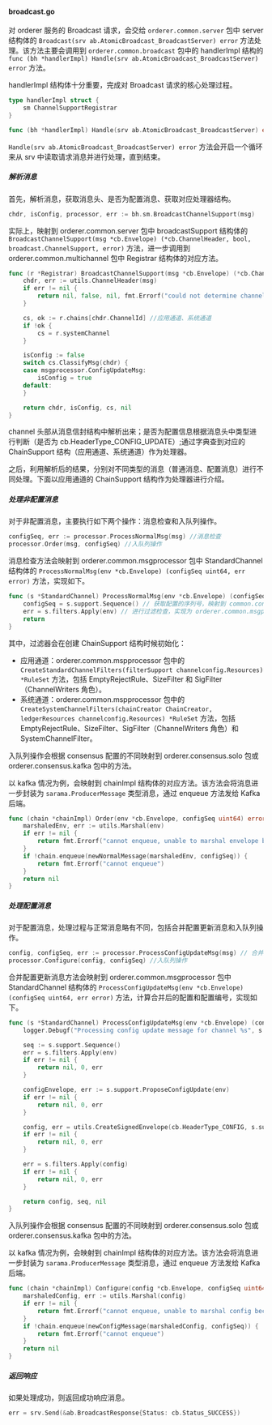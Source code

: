 #### broadcast.go

对 orderer 服务的 Broadcast 请求，会交给 `orderer.common.server` 包中 server 结构体的 `Broadcast(srv ab.AtomicBroadcast_BroadcastServer) error` 方法处理。该方法主要会调用到 `orderer.common.broadcast` 包中的 handlerImpl 结构的 `func (bh *handlerImpl) Handle(srv ab.AtomicBroadcast_BroadcastServer) error` 方法。

handlerImpl 结构体十分重要，完成对 Broadcast 请求的核心处理过程。

```go
type handlerImpl struct {
    sm ChannelSupportRegistrar
}

func (bh *handlerImpl) Handle(srv ab.AtomicBroadcast_BroadcastServer) error
```

`Handle(srv ab.AtomicBroadcast_BroadcastServer) error` 方法会开启一个循环来从 srv 中读取请求消息并进行处理，直到结束。

##### 解析消息

首先，解析消息，获取消息头、是否为配置消息、获取对应处理器结构。

```go
chdr, isConfig, processor, err := bh.sm.BroadcastChannelSupport(msg)
```

实际上，映射到 orderer.common.server 包中 broadcastSupport 结构体的 `BroadcastChannelSupport(msg *cb.Envelope) (*cb.ChannelHeader, bool, broadcast.ChannelSupport, error)` 方法，进一步调用到 orderer.common.multichannel 包中 Registrar 结构体的对应方法。

```go
func (r *Registrar) BroadcastChannelSupport(msg *cb.Envelope) (*cb.ChannelHeader, bool, *ChainSupport, error) {
    chdr, err := utils.ChannelHeader(msg)
    if err != nil {
        return nil, false, nil, fmt.Errorf("could not determine channel ID: %s", err)
    }

    cs, ok := r.chains[chdr.ChannelId] //应用通道、系统通道
    if !ok {
        cs = r.systemChannel
    }

    isConfig := false
    switch cs.ClassifyMsg(chdr) {
    case msgprocessor.ConfigUpdateMsg:
        isConfig = true
    default:
    }

    return chdr, isConfig, cs, nil
}
```

channel 头部从消息信封结构中解析出来；是否为配置信息根据消息头中类型进行判断（是否为 cb.HeaderType\_CONFIG\_UPDATE）;通过字典查到对应的 ChainSupport 结构（应用通道、系统通道）作为处理器。

之后，利用解析后的结果，分别对不同类型的消息（普通消息、配置消息）进行不同处理。下面以应用通道的 ChainSupport 结构作为处理器进行介绍。

##### 处理非配置消息

对于非配置消息，主要执行如下两个操作：消息检查和入队列操作。

```go
configSeq, err := processor.ProcessNormalMsg(msg) //消息检查
processor.Order(msg, configSeq) //入队列操作
```

消息检查方法会映射到 orderer.common.msgprocessor 包中 StandardChannel 结构体的 `ProcessNormalMsg(env *cb.Envelope) (configSeq uint64, err error)` 方法，实现如下。

```go
func (s *StandardChannel) ProcessNormalMsg(env *cb.Envelope) (configSeq uint64, err error) {
    configSeq = s.support.Sequence() // 获取配置的序列号，映射到 common.configtx 包中 configManager 结构体的对应方法
    err = s.filters.Apply(env) // 进行过滤检查，实现为 orderer.common.msgprocessor 包中 RuleSet 结构体的对应方法。
    return
}
```

其中，过滤器会在创建 ChainSupport 结构时候初始化：

* 应用通道：orderer.common.mspprocessor 包中的 `CreateStandardChannelFilters(filterSupport channelconfig.Resources) *RuleSet` 方法，包括 EmptyRejectRule、SizeFilter 和 SigFilter（ChannelWriters 角色）。
* 系统通道：orderer.common.mspprocessor 包中的 `CreateSystemChannelFilters(chainCreator ChainCreator, ledgerResources channelconfig.Resources) *RuleSet` 方法，包括 EmptyRejectRule、SizeFilter、SigFilter（ChannelWriters 角色）和 SystemChannelFilter。

入队列操作会根据 consensus 配置的不同映射到 orderer.consensus.solo 包或 orderer.consensus.kafka 包中的方法。

以 kafka 情况为例，会映射到 chainImpl 结构体的对应方法。该方法会将消息进一步封装为 `sarama.ProducerMessage` 类型消息，通过 enqueue 方法发给 Kafka 后端。

```go
func (chain *chainImpl) Order(env *cb.Envelope, configSeq uint64) error {
    marshaledEnv, err := utils.Marshal(env)
    if err != nil {
        return fmt.Errorf("cannot enqueue, unable to marshal envelope because = %s", err)
    }
    if !chain.enqueue(newNormalMessage(marshaledEnv, configSeq)) {
        return fmt.Errorf("cannot enqueue")
    }
    return nil
}
```

##### 处理配置消息

对于配置消息，处理过程与正常消息略有不同，包括合并配置更新消息和入队列操作。

```go
config, configSeq, err := processor.ProcessConfigUpdateMsg(msg) // 合并配置更新消息
processor.Configure(config, configSeq) //入队列操作
```

合并配置更新消息方法会映射到 orderer.common.msgprocessor 包中 StandardChannel 结构体的 `ProcessConfigUpdateMsg(env *cb.Envelope) (configSeq uint64, err error)` 方法，计算合并后的配置和配置编号，实现如下。

```go
func (s *StandardChannel) ProcessConfigUpdateMsg(env *cb.Envelope) (config *cb.Envelope, configSeq uint64, err error) {
    logger.Debugf("Processing config update message for channel %s", s.support.ChainID())

    seq := s.support.Sequence()
    err = s.filters.Apply(env)
    if err != nil {
        return nil, 0, err
    }

    configEnvelope, err := s.support.ProposeConfigUpdate(env)
    if err != nil {
        return nil, 0, err
    }

    config, err = utils.CreateSignedEnvelope(cb.HeaderType_CONFIG, s.support.ChainID(), s.support.Signer(), configEnvelope, msgVersion, epoch)
    if err != nil {
        return nil, 0, err
    }

    err = s.filters.Apply(config)
    if err != nil {
        return nil, 0, err
    }

    return config, seq, nil
}
```

入队列操作会根据 consensus 配置的不同映射到 orderer.consensus.solo 包或 orderer.consensus.kafka 包中的方法。

以 kafka 情况为例，会映射到 chainImpl 结构体的对应方法。该方法会将消息进一步封装为 `sarama.ProducerMessage` 类型消息，通过 enqueue 方法发给 Kafka 后端。

```go
func (chain *chainImpl) Configure(config *cb.Envelope, configSeq uint64) error {
    marshaledConfig, err := utils.Marshal(config)
    if err != nil {
        return fmt.Errorf("cannot enqueue, unable to marshal config because = %s", err)
    }
    if !chain.enqueue(newConfigMessage(marshaledConfig, configSeq)) {
        return fmt.Errorf("cannot enqueue")
    }
    return nil
}
```

##### 返回响应

如果处理成功，则返回成功响应消息。

```go
err = srv.Send(&ab.BroadcastResponse{Status: cb.Status_SUCCESS})
```



